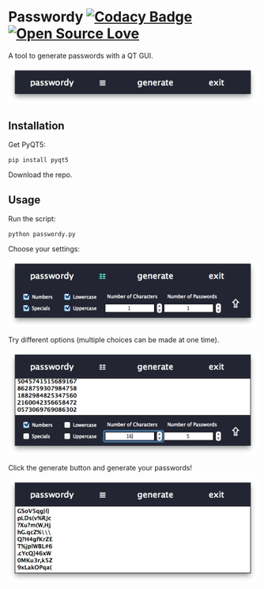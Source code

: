 # Passwordy [![Codacy Badge](https://api.codacy.com/project/badge/Grade/12db9c0558464c5b92b9ce06870fb652)](https://www.codacy.com/app/BryceFury/passwordy?utm_source=github.com&amp;utm_medium=referral&amp;utm_content=BryceFury/passwordy&amp;utm_campaign=Badge_Grade) [![Open Source Love](https://badges.frapsoft.com/os/mit/mit.svg?v=102)](https://github.com/ellerbrock/open-source-badge/)



A tool to generate passwords with a QT GUI.
<br>


<p align='center'>
  <img src='https://github.com/BryceFury/passwordy/blob/master/assets/screenshots/passwordy_top_screenshot.png' alt='passwordy menu screenshot'/>
</p>

## Installation

Get PyQT5:

    pip install pyqt5

Download the repo.

## Usage

Run the script:

    python passwordy.py


Choose your settings:

<p align='center'>
  <img src='https://github.com/BryceFury/passwordy/blob/master/assets/screenshots/passwordy_menu_screenshot.png' alt='passwordy menu screenshot'/>
</p>

Try different options (multiple choices can be made at one time).

<p align='center'>
  <img src='https://github.com/BryceFury/passwordy/blob/master/assets/screenshots/passwordy_settings_screenshot.png' alt='passwordy settings screenshot'/>
</p>


Click the generate button and generate your passwords!

<p align='center'>
  <img src='https://github.com/BryceFury/passwordy/blob/master/assets/screenshots/passwordy_generate_screenshot.png' alt='passwordy generated passwords screenshot'/>
</p>
